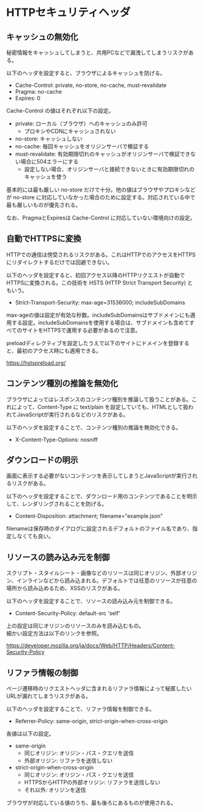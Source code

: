 # HTTPセキュリティヘッダ

## キャッシュの無効化

秘密情報をキャッシュしてしまうと、共用PCなどで漏洩してしまうリスクがある。

以下のヘッダを設定すると、ブラウザによるキャッシュを防げる。

- Cache-Control: private, no-store, no-cache, must-revalidate
- Pragma: no-cache
- Expires: 0

Cache-Control の値はそれぞれ以下の設定。

- private: ローカル（ブラウザ）へのキャッシュのみ許可
    - プロキシやCDNにキャッシュされない
- no-store: キャッシュしない
- no-cache: 毎回キャッシュをオリジンサーバで検証する
- must-revalidate: 有効期限切れのキャッシュがオリジンサーバで検証できない場合に504エラーにする
    - 設定しない場合、オリジンサーバと接続できないときに有効期限切れのキャッシュを使う

基本的には最も厳しい no-store だけで十分。他の値はブラウザやプロキシなどが no-store に対応していなかった場合のために設定する。対応されている中で最も厳しいものが優先される。

なお、PragmaとExpiresは Cache-Control に対応していない環境向けの設定。


## 自動でHTTPSに変換

HTTPでの通信は傍受されるリスクがある。これはHTTPでのアクセスをHTTPSにリダイレクトするだけでは回避できない。

以下のヘッダを設定すると、初回アクセス以降のHTTPリクエストが自動でHTTPSに変換される。この技術を HSTS (HTTP Strict Transport Security) ともいう。

- Strict-Transport-Security: max-age=31536000; includeSubDomains

max-ageの値は設定が有効な秒数。includeSubDomainsはサブドメインにも適用する設定。includeSubDomainsを使用する場合は、サブドメインも含めてすべてのサイトをHTTPSで運用する必要があるので注意。

preloadディレクティブを設定したうえで以下のサイトにドメインを登録すると、最初のアクセス時にも適用できる。

https://hstspreload.org/


## コンテンツ種別の推論を無効化

ブラウザによってはレスポンスのコンテンツ種別を推論して扱うことがある。これによって、Content-Type に text/plain を設定していても、HTMLとして扱われてJavaScriptが実行されるなどのリスクがある。

以下のヘッダを設定することで、コンテンツ種別の推論を無効化できる。

- X-Content-Type-Options: nosniff


## ダウンロードの明示

画面に表示する必要がないコンテンツを表示してしまうとJavaScriptが実行されるリスクがある。

以下のヘッダを設定することで、ダウンロード用のコンテンツであることを明示して、レンダリングされることを防げる。

- Content-Disposition: attachment; filename="example.json"

filenameは保存時のダイアログに設定されるデフォルトのファイル名であり、指定しなくても良い。


## リソースの読み込み元を制御

スクリプト・スタイルシート・画像などのリソースは同じオリジン、外部オリジン、インラインなどから読み込まれる。デフォルトでは任意のリソースが任意の場所から読み込めるため、XSSのリスクがある。

以下のヘッダを設定することで、リソースの読み込み元を制御できる。

- Content-Security-Policy: default-src 'self'

上の設定は同じオリジンのリソースのみを読み込むもの。  
細かい設定方法は以下のリンクを参照。

https://developer.mozilla.org/ja/docs/Web/HTTP/Headers/Content-Security-Policy


## リファラ情報の制御

ページ遷移時のリクエストヘッダに含まれるリファラ情報によって秘匿したいURLが漏れてしまうリスクがある。

以下のヘッダを設定することで、リファラ情報を制御できる。

- Referrer-Policy: same-origin, strict-origin-when-cross-origin

各値は以下の設定。

- same-origin
    - 同じオリジン: オリジン・パス・クエリを送信
    - 外部オリジン: リファラを送信しない
- strict-origin-when-cross-origin
    - 同じオリジン: オリジン・パス・クエリを送信
    - HTTPSからHTTPの外部オリジン: リファラを送信しない
    - それ以外: オリジンを送信

ブラウザが対応している値のうち、最も後ろにあるものが使用される。
